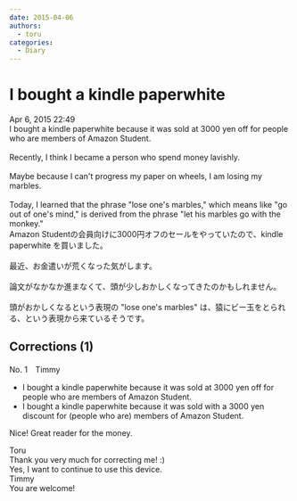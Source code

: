 ```yaml
---
date: 2015-04-06
authors:
  - toru
categories:
  - Diary
---
```


<h1 id="subject_show">I bought a kindle paperwhite</h1>
<div class="date">Apr 6, 2015 22:49</div>
<div id="post"><div id="body_show_ori">
I bought a kindle paperwhite because it was sold at 3000 yen off for people who are members of Amazon Student.<br/><br/>Recently, I think I became a person who spend money lavishly.<br/><br/>Maybe because I can't progress my paper on wheels, I am losing my marbles.<br/><br/>Today, I learned that the phrase "lose one's marbles," which means like "go out of one's mind," is derived from the phrase "let his marbles go with the monkey."
</div></div>

<!-- more -->

<div id="post_ja"><div id="body_show_mo">
Amazon Studentの会員向けに3000円オフのセールをやっていたので、kindle paperwhite を買いました。<br/><br/>最近、お金遣いが荒くなった気がします。<br/><br/>論文がなかなか進まなくて、頭が少しおかしくなってきたのかもしれません。<br/><br/>頭がおかしくなるという表現の "lose one's marbles" は、猿にビー玉をとられる、という表現から来ているそうです。
</div></div>

## Corrections (1)
<div id="block"><div class="first_name"> No. 1　<span class="just_name">Timmy</span></div><div id="block2">
<ul class="correction_field">
<li class="incorrect">I bought a kindle paperwhite because it was sold at 3000 yen off for people who are members of Amazon Student.</li>
<li class="corrected correct">
I bought a kindle paperwhite because it was sold <span class="f_blue">with</span> a 3000 yen <span class="f_blue">discount</span> for (<span class="f_gray">people who are</span>) members of Amazon Student.
</li>
</ul>
<p class="comment_small">
 Nice! Great reader for the money.
</p>

</div><div class="name"><span class="just_name">Toru</span><br>
Thank you very much for correcting me! :)<br/>Yes, I want to continue to use this device.
</div>
<div class="name"><span class="just_name">Timmy</span><br>
You are welcome!
</div>
</div>
